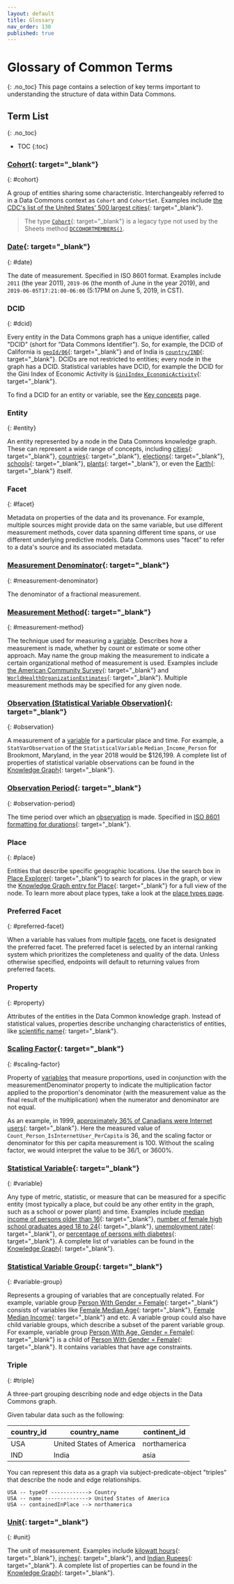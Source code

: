 ```yaml
---
layout: default
title: Glossary
nav_order: 130
published: true
---
```


# Glossary of Common Terms

{: .no_toc}
This page contains a selection of key terms important to understanding the structure of data within Data Commons.

## Term List
{: .no_toc}

* TOC
{:toc}

### [Cohort](https://datacommons.org/browser/CohortSet){: target="_blank"}
{: #cohort}

A group of entities sharing some characteristic. Interchangeably referred to in a Data Commons context as `Cohort` and `CohortSet`. Examples include [the CDC's list of the United States' 500 largest cities](https://datacommons.org/browser/CDC500_City){: target="_blank"}.

> The type [`Cohort`](https://datacommons.org/browser/Cohort){: target="_blank"} is a legacy type not used by the Sheets method [`DCCOHORTMEMBERS()`](/api/sheets/get_cohort_members.html).

### [Date](https://datacommons.org/browser/date){: target="_blank"}
{: #date}

The date of measurement. Specified in ISO 8601 format. Examples include `2011` (the year 2011), `2019-06` (the month of June in the year 2019), and `2019-06-05T17:21:00-06:00` (5:17PM on June 5, 2019, in CST).

### DCID
{: #dcid}

Every entity in the Data Commons graph has a unique identifier, called "DCID" (short for "Data Commons Identifier"). So, for example, the DCID of California is [`geoId/06`](https://datacommons.org/browser/geoId/06){: target="_blank"} and of India is [`country/IND`](https://datacommons.org/browser/country/IND){: target="_blank"}. DCIDs are not restricted to entities; every node in the graph has a DCID. Statistical variables have DCID, for example the DCID for the Gini Index of Economic Activity is [`GiniIndex_EconomicActivity`](https://datacommons.org/tools/statvar#GiniIndex_EconomicActivity){: target="_blank"}.

To find a DCID for an entity or variable, see the [Key concepts](/data_model.html#find-dcid) page.

### Entity
{: #entity}

An entity represented by a node in the Data Commons knowledge graph. These can represent a wide range of concepts, including [cities](https://datacommons.org/browser/City){: target="_blank"}, [countries](https://datacommons.org/browser/Country){: target="_blank"}, [elections](https://datacommons.org/browser/election/2016_P_US00){: target="_blank"}, [schools](https://datacommons.org/browser/nces/062961004587){: target="_blank"}, [plants](https://datacommons.org/browser/dc/bsmvthtq89217){: target="_blank"}, or even the [Earth](https://datacommons.org/browser/Earth){: target="_blank"} itself.

### Facet
{: #facet}

Metadata on properties of the data and its provenance. For example, multiple sources might provide data on the same variable, but use different measurement methods, cover data spanning different time spans, or use different underlying predictive models. Data Commons uses "facet" to refer to a data's source and its associated metadata.

### [Measurement Denominator](https://datacommons.org/browser/measurementDenominator){: target="_blank"}
{: #measurement-denominator}

The denominator of a fractional measurement.

### [Measurement Method](https://datacommons.org/browser/measurementMethod){: target="_blank"}
{: #measurement-method}

The technique used for measuring a [variable](#variable). Describes how a measurement is made, whether by count or estimate or some other approach. May name the group making the measurement to indicate a certain organizational method of measurement is used. Examples include [the American Community Survey](https://datacommons.org/browser/dc/gg17432){: target="_blank"} and [`WorldHealthOrganizationEstimates`](https://datacommons.org/browser/WorldHealthOrganizationEstimates){: target="_blank"}. Multiple measurement methods may be specified for any given node.

### [Observation (Statistical Variable Observation)](https://datacommons.org/browser/StatVarObservation){: target="_blank"}
{: #observation}

A measurement of a [variable](#variable) for a particular place and time. For example, a `StatVarObservation` of the `StatisticalVariable` `Median_Income_Person` for Brookmont, Maryland, in the year 2018 would be $126,199. A complete list of properties of statistical variable observations can be found in the [Knowledge Graph](https://datacommons.org/browser/StatVarObservation){: target="_blank"}.

### [Observation Period](https://datacommons.org/browser/observationPeriod){: target="_blank"}
{: #observation-period}

The time period over which an [observation](#observation) is made. Specified in [ISO 8601 formatting for durations](https://en.wikipedia.org/wiki/ISO_8601#Durations){: target="_blank"}.

### Place
{: #place}

Entities that describe specific geographic locations. Use the search box in [Place Explorer](https://datacommons.org/place){: target="_blank"} to search for places in the graph, or view the [Knowledge Graph entry for Place](https://datacommons.org/browser/Place){: target="_blank"} for a full view of the node. To learn more about place types, take a look at the [place types page](/place_types.html).

### Preferred Facet
{: #preferred-facet}

When a variable has values from multiple [facets](#facet), one facet is designated the preferred facet. The preferred facet is selected by an internal ranking system which prioritizes the completeness and quality of the data. Unless otherwise specified, endpoints will default to returning values from preferred facets.

### Property
{: #property}

Attributes of the entities in the Data Common knowledge graph. Instead of statistical values, properties describe unchanging characteristics of entities, like [scientific name](https://datacommons.org/browser/scientificName){: target="_blank"}.

### [Scaling Factor](https://datacommons.org/browser/scalingFactor){: target="_blank"}
{: #scaling-factor}

Property of [variables](#variable) that measure proportions, used in conjunction with the measurementDenominator property to indicate the multiplication factor applied to the proportion's denominator (with the measurement value as the final result of the multiplication) when the numerator and denominator are not equal.

As an example, in 1999, [approximately 36% of Canadians were Internet users](https://datacommons.org/browser/dc/o/0d9e3dd3y6yt3){: target="_blank"}. Here the measured value of `Count_Person_IsInternetUser_PerCapita` is 36, and the scaling factor or denominator for this per capita measurement is 100. Without the scaling factor, we would interpret the value to be 36/1, or 3600%.

### [Statistical Variable](https://datacommons.org/browser/StatisticalVariable){: target="_blank"}
{: #variable}

Any type of metric, statistic, or measure that can be measured for a specific entity (most typically a place, but could be any other entity in the graph, such as a school or power plant) and time. Examples include [median income of persons older than 16](https://datacommons.org/browser/Median_Income_Person_16OrMoreYears){: target="_blank"}, [number of female high school graduates aged 18 to 24](https://datacommons.org/browser/Count_Person_18To24Years_EducationalAttainmentHighSchoolGraduateIncludesEquivalency_Female){: target="_blank"}, [unemployment rate](https://browser.datacommons.org/browser/UnemploymentRate_Person){: target="_blank"}, or [percentage of persons with diabetes](https://browser.datacommons.org/browser/Percent_Person_WithDiabetes){: target="_blank"}. A complete list of variables can be found in the [Knowledge Graph](https://datacommons.org/browser/StatisticalVariable){: target="_blank"}.

### [Statistical Variable Group](https://datacommons.org/browser/StatVarGroup){: target="_blank"}
{: #variable-group}

Represents a grouping of variables that are conceptually related. For example, variable group [Person With Gender = Female](https://datacommons.org/browser/dc/g/Person_Gender-Female){: target="_blank"} consists of variables like [Female Median Age](https://datacommons.org/browser/Median_Age_Person_Female){: target="_blank"}, [Female Median Income](https://datacommons.org/browser/Median_Income_Person_15OrMoreYears_Female_WithIncome){: target="_blank"} and etc. A variable group could also have child variable groups, which describe a subset of the parent variable group. For example, variable group [Person With Age, Gender = Female](https://datacommons.org/browser/dc/g/Person_Age_Gender-Female){: target="_blank"} is a child of [Person With Gender = Female](https://datacommons.org/browser/dc/g/Person_Gender-Female){: target="_blank"}. It contains variables that have age constraints.


### Triple
{: #triple}

A three-part grouping describing node and edge objects in the Data Commons graph.

Given tabular data such as the following:

| country_id | country_name             | continent_id |
| ---------- | ------------------------ | ------------ |
| USA        | United States of America | northamerica |
| IND        | India                    | asia         |

You can represent this data as a graph via subject-predicate-object "triples" that describe the node and edge relationships.

```
USA -- typeOf ------------> Country
USA -- name --------------> United States of America
USA -- containedInPlace --> northamerica
```

### [Unit](https://datacommons.org/browser/unit){: target="_blank"}
{: #unit}

The unit of measurement. Examples include [kilowatt hours](https://datacommons.org/browser/KilowattHour){: target="_blank"}, [inches](https://datacommons.org/browser/Inch){: target="_blank"}, and [Indian Rupees](https://datacommons.org/browser/IndianRupee){: target="_blank"}. A complete list of properties can be found in the [Knowledge Graph](https://datacommons.org/browser/unit){: target="_blank"}.
